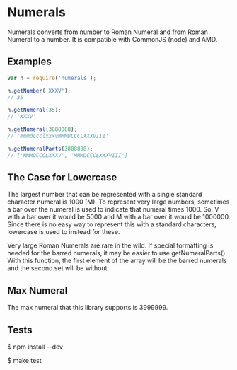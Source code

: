 # Numerals

Numerals converts from number to Roman Numeral and from Roman Numeral to a number. It is compatible with CommonJS (node) and AMD.

## Examples
```javascript
var n = require('numerals');

n.getNumber('XXXV');
// 35

n.getNumeral(35);
// 'XXXV'

n.getNumeral(3888888);
// 'mmmdccclxxxvMMMDCCCLXXXVIII'

n.getNumeralParts(3888888);
// ['MMMDCCCLXXXV', 'MMMDCCCLXXXVIII']
```

## The Case for Lowercase
The largest number that can be represented with a single standard character numeral is 1000 (M). To represent very large numbers, sometimes a bar over the numeral is used to indicate that numeral times 1000. So, V with a bar over it would be 5000 and M with a bar over it would be 1000000. Since there is no easy way to represent this with a standard characters, lowercase is used to instead for these.

Very large Roman Numerals are rare in the wild. If special formatting is needed for the barred numerals, it may be easier to use getNumeralParts(). With this function, the first element of the array will be the barred numerals and the second set will be without.

## Max Numeral
The max numeral that this library supports is 3999999. 

## Tests
$ npm install --dev

$ make test